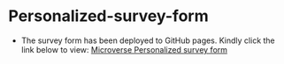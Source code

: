 # Personalized-survey-form
- The survey form has been deployed to GitHub pages. Kindly click the link below to view:
[Microverse Personalized survey form](https://oguntayomicheal.github.io/Personalized-survey-form/)
